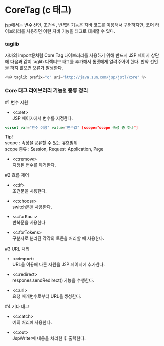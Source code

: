 # CoreTag (c 태그)

jsp에서는 변수 선언, 조건식, 반복문 기능은 자바 코드를 이용해서 구현하지만, 코어 라이브러리를 사용하면 이런 자바 기능을 태그로 대체할 수 있다.   

### taglib
자바의 import문처럼 Core Tag 라이브러리를 사용하기 위해 반드시 JSP 페이지 상단에 다음과 같이 taglib 디렉티브 태그를 추가해서 톰캣에게 알려주어야 한다. 만약 선언을 하지 않으면 오류가 발생한다.

```jsx
<%@ taglib prefix="c" uri="http://java.sun.com/jsp/jstl/core" %>
```

### Core 태그 라이브러리 기능별 종류 정리

#1 변수 지원 
- <c:set>   
JSP 페이지에서 변수를 지정한다.

```jsx
<c:set var="변수 이름" value="변수값" [scope="scope 속성 중 하나"]
```

Tip!   
scope : 속성을 공유할 수 있는 유효범위   
scope 종류 : Session, Request, Application, Page   

- <c:remove>   
지정된 변수를 제거한다.

#2 흐름 제어
- <c:if>   
조건문을 사용한다.   

- <c:choose>    
switch문을 사용한다.

- <c:forEach>     
반복문을 사용한다    
     
- <c:forTokens>      
구분자로 분리된 각각의 토큰을 처리할 때 사용한다.     
    
    
#3 URL 처리     
- <c:import>     
URL을 이용해 다른 자원을 JSP 페이지에 추가한다.      

- <c:redirect>     
respones.sendRedirect() 기능을 수행한다.     

- <c:url>    
요청 매개변수로부터 URL을 생성한다.    

#4 기타 태그
- <c:catch>    
예외 처리에 사용한다.    

- <c:out>     
JspWriter에 내용을 처리한 후 출력한다.     
